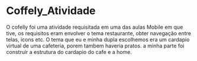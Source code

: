 # Coffely_Atividade
O cofelly foi uma atividade requisitada em uma das aulas Mobile em que tive, os requisitos eram envolver o tema restaurante, obter navegação entre telas, icons etc. O tema que eu e minha dupla escolhemos era um cardapio virtual de uma cafeteria, porem tambem haveria pratos. a minha parte foi construir a estrutura do cardapio do cafe e a home. 
